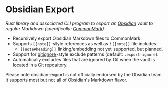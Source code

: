 # Obsidian Export

_Rust library and associated CLI program to export an [Obsidian] vault to regular Markdown (specifically: [CommonMark])_

- Recursively export Obsidian Markdown files to CommonMark.
- Supports `[[note]]`-style references as well as `![[note]]` file includes.
    - `[[note#heading]]` linking/embedding not yet supported, but planned.
- Support for [gitignore]-style exclude patterns (default: `.export-ignore`).
- Automatically excludes files that are ignored by Git when the vault is located in a Git repository.

Please note obsidian-export is not officially endorsed by the Obsidian team.
It supports most but not all of Obsidian's Markdown flavor.

[Obsidian]: https://obsidian.md/
[CommonMark]: https://commonmark.org/
[gitignore]: https://git-scm.com/docs/gitignore
